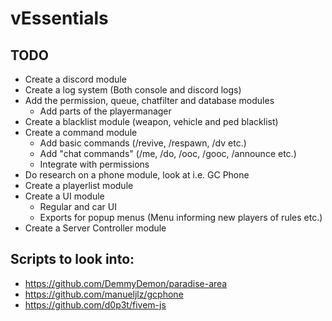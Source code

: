 # vEssentials

## TODO
- Create a discord module
- Create a log system (Both console and discord logs)
- Add the permission, queue, chatfilter and database modules
    - Add parts of the playermanager 
- Create a blacklist module (weapon, vehicle and ped blacklist)
- Create a command module
    - Add basic commands (/revive, /respawn, /dv etc.)
    - Add "chat commands" (/me, /do, /ooc, /gooc, /announce etc.)
    - Integrate with permissions
- Do research on a phone module, look at i.e. GC Phone
- Create a playerlist module
- Create a UI module
    - Regular and car UI
    - Exports for popup menus (Menu informing new players of rules etc.)
- Create a Server Controller module


## Scripts to look into:
- https://github.com/DemmyDemon/paradise-area
- https://github.com/manueljlz/gcphone
- https://github.com/d0p3t/fivem-js
